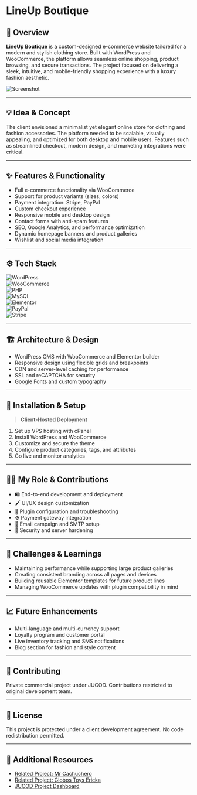 # **LineUp Boutique**  

## 🧭 Overview  
**LineUp Boutique** is a custom-designed e-commerce website tailored for a modern and stylish clothing store. Built with WordPress and WooCommerce, the platform allows seamless online shopping, product browsing, and secure transactions. The project focused on delivering a sleek, intuitive, and mobile-friendly shopping experience with a luxury fashion aesthetic.

![Screenshot](./assets/lineup_boutique_preview.png)

---

## 💡 Idea & Concept  
The client envisioned a minimalist yet elegant online store for clothing and fashion accessories. The platform needed to be scalable, visually appealing, and optimized for both desktop and mobile users. Features such as streamlined checkout, modern design, and marketing integrations were critical.

---

## ✨ Features & Functionality  
- Full e-commerce functionality via WooCommerce  
- Support for product variants (sizes, colors)  
- Payment integration: Stripe, PayPal  
- Custom checkout experience  
- Responsive mobile and desktop design  
- Contact forms with anti-spam features  
- SEO, Google Analytics, and performance optimization  
- Dynamic homepage banners and product galleries  
- Wishlist and social media integration  

---

## ⚙️ Tech Stack  
![WordPress](https://img.shields.io/badge/WordPress-21759B?style=for-the-badge&logo=wordpress&logoColor=white)  
![WooCommerce](https://img.shields.io/badge/WooCommerce-96588A?style=for-the-badge&logo=woocommerce&logoColor=white)  
![PHP](https://img.shields.io/badge/PHP-777BB4?style=for-the-badge&logo=php&logoColor=white)  
![MySQL](https://img.shields.io/badge/MySQL-4479A1?style=for-the-badge&logo=mysql&logoColor=white)  
![Elementor](https://img.shields.io/badge/Elementor-92003B?style=for-the-badge&logo=elementor&logoColor=white)  
![PayPal](https://img.shields.io/badge/PayPal-003087?style=for-the-badge&logo=paypal&logoColor=white)  
![Stripe](https://img.shields.io/badge/Stripe-008CDD?style=for-the-badge&logo=stripe&logoColor=white)

---

## 🏗 Architecture & Design  
- WordPress CMS with WooCommerce and Elementor builder  
- Responsive design using flexible grids and breakpoints  
- CDN and server-level caching for performance  
- SSL and reCAPTCHA for security  
- Google Fonts and custom typography  

---

## 🚀 Installation & Setup  
> **Client-Hosted Deployment**  
1. Set up VPS hosting with cPanel  
2. Install WordPress and WooCommerce  
3. Customize and secure the theme  
4. Configure product categories, tags, and attributes  
5. Go live and monitor analytics  

---

## 🧑‍💻 My Role & Contributions  
- 🛍️ End-to-end development and deployment  
- 🖌️ UI/UX design customization  
- 🧩 Plugin configuration and troubleshooting  
- ⚙️ Payment gateway integration  
- 📩 Email campaign and SMTP setup  
- 🔐 Security and server hardening  

---

## 🧗 Challenges & Learnings  
- Maintaining performance while supporting large product galleries  
- Creating consistent branding across all pages and devices  
- Building reusable Elementor templates for future product lines  
- Managing WooCommerce updates with plugin compatibility in mind  

---

## 📈 Future Enhancements  
- Multi-language and multi-currency support  
- Loyalty program and customer portal  
- Live inventory tracking and SMS notifications  
- Blog section for fashion and style content  

---

## 🤝 Contributing  
Private commercial project under JUCOD. Contributions restricted to original development team.

---

## 🪪 License  
This project is protected under a client development agreement. No code redistribution permitted.

---

## 🔗 Additional Resources  
- [Related Project: Mr Cachuchero](../MrCachuchero.md)  
- [Related Project: Globos Toys Ericka](../GlobosToysEricka.md)  
- [JUCOD Project Dashboard](../GitHubDashboard.md)